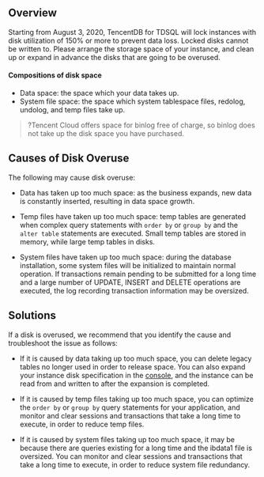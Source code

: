## Overview
Starting from August 3, 2020, TencentDB for TDSQL will lock instances with disk utilization of 150% or more to prevent data loss. Locked disks cannot be written to. Please arrange the storage space of your instance, and clean up or expand in advance the disks that are going to be overused.

#### Compositions of disk space
- Data space: the space which your data takes up.
- System file space: the space which system tablespace files, redolog, undolog, and temp files take up.
>?Tencent Cloud offers space for binlog free of charge, so binlog does not take up the disk space you have purchased.
 
## Causes of Disk Overuse
The following may cause disk overuse:
- Data has taken up too much space: as the business expands, new data is constantly inserted, resulting in data space growth.

- Temp files have taken up too much space: temp tables are generated when complex query statements with `order by` or `group by` and the `alter table` statements are executed. Small temp tables are stored in memory, while large temp tables in disks.
- System files have taken up too much space: during the database installation, some system files will be initialized to maintain normal operation. If transactions remain pending to be submitted for a long time and a large number of UPDATE, INSERT and DELETE operations are executed, the log recording transaction information may be oversized.

## Solutions
If a disk is overused, we recommend that you identify the cause and troubleshoot the issue as follows:
- If it is caused by data taking up too much space, you can delete legacy tables no longer used in order to release space. You can also expand your instance disk specification in the [console](https://console.cloud.tencent.com/dcdb), and the instance can be read from and written to after the expansion is completed.

- If it is caused by temp files taking up too much space, you can optimize the `order by` or `group by` query statements for your application, and monitor and clear sessions and transactions that take a long time to execute, in order to reduce temp files.
- If it is caused by system files taking up too much space, it may be because there are queries existing for a long time and the ibdata1 file is oversized. You can monitor and clear sessions and transactions that take a long time to execute, in order to reduce system file redundancy.
